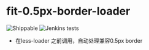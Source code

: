 # fit-0.5px-border-loader

![Shippable](https://img.shields.io/shippable/5444c5ecb904a4b21567b0ff.svg)
![Jenkins tests](https://img.shields.io/jenkins/t/https/jenkins.qa.ubuntu.com/view/Precise/view/All%20Precise/job/precise-desktop-amd64_default.svg)

- 在less-loader 之前调用，自动处理兼容0.5px border

